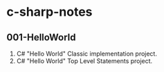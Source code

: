 # c-sharp-notes

## 001-HelloWorld
1. C# "Hello World" Classic implementation project.
2. C# "Hello World" Top Level Statements project.
